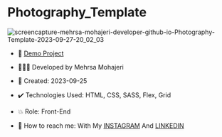 # Photography_Template

![screencapture-mehrsa-mohajeri-developer-github-io-Photography-Template-2023-09-27-20_02_03](https://github.com/Mehrsa-Mohajeri-Developer/Photography_Template/assets/145048780/1dd3f8f9-3358-480b-b901-3d6b3b9746fe)

- 🔗 [Demo Project](https://mehrsa-mohajeri-developer.github.io/Photography_Template/)

- 👩🏻‍💻 Developed by Mehrsa Mohajeri

- 📆 Created: 2023-09-25

- ✔️ Technologies Used: HTML, CSS, SASS, Flex, Grid

- 💥 Role: Front-End

- 📲 How to reach me: With My [INSTAGRAM](https://www.instagram.com/mehrsa_mohajeri_developer) And [LINKEDIN](https://www.linkedin.com/in/mehrsa-mohajeri-developer)
